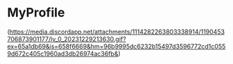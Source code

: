 # MyProfile
(https://media.discordapp.net/attachments/1114282263803338914/1190453706873901177/lv_0_20231229213630.gif?ex=65a1db69&is=658f6669&hm=96b9995dc6232b15497d3596772cd1c0559d672c405c1960ad3db26974ac36fb&)
